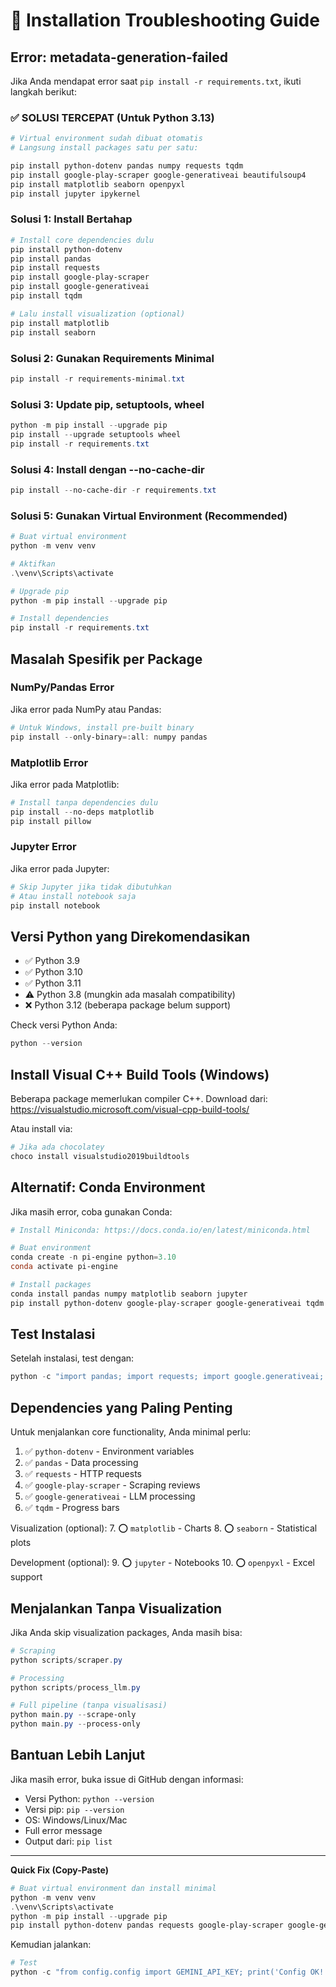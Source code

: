 # 🔧 Installation Troubleshooting Guide

## Error: metadata-generation-failed

Jika Anda mendapat error saat `pip install -r requirements.txt`, ikuti langkah berikut:

### ✅ SOLUSI TERCEPAT (Untuk Python 3.13)

```powershell
# Virtual environment sudah dibuat otomatis
# Langsung install packages satu per satu:

pip install python-dotenv pandas numpy requests tqdm
pip install google-play-scraper google-generativeai beautifulsoup4
pip install matplotlib seaborn openpyxl
pip install jupyter ipykernel
```

### Solusi 1: Install Bertahap

```powershell
# Install core dependencies dulu
pip install python-dotenv
pip install pandas
pip install requests
pip install google-play-scraper
pip install google-generativeai
pip install tqdm

# Lalu install visualization (optional)
pip install matplotlib
pip install seaborn
```

### Solusi 2: Gunakan Requirements Minimal

```powershell
pip install -r requirements-minimal.txt
```

### Solusi 3: Update pip, setuptools, wheel

```powershell
python -m pip install --upgrade pip
pip install --upgrade setuptools wheel
pip install -r requirements.txt
```

### Solusi 4: Install dengan --no-cache-dir

```powershell
pip install --no-cache-dir -r requirements.txt
```

### Solusi 5: Gunakan Virtual Environment (Recommended)

```powershell
# Buat virtual environment
python -m venv venv

# Aktifkan
.\venv\Scripts\activate

# Upgrade pip
python -m pip install --upgrade pip

# Install dependencies
pip install -r requirements.txt
```

## Masalah Spesifik per Package

### NumPy/Pandas Error

Jika error pada NumPy atau Pandas:

```powershell
# Untuk Windows, install pre-built binary
pip install --only-binary=:all: numpy pandas
```

### Matplotlib Error

Jika error pada Matplotlib:

```powershell
# Install tanpa dependencies dulu
pip install --no-deps matplotlib
pip install pillow
```

### Jupyter Error

Jika error pada Jupyter:

```powershell
# Skip Jupyter jika tidak dibutuhkan
# Atau install notebook saja
pip install notebook
```

## Versi Python yang Direkomendasikan

- ✅ Python 3.9
- ✅ Python 3.10
- ✅ Python 3.11
- ⚠️ Python 3.8 (mungkin ada masalah compatibility)
- ❌ Python 3.12 (beberapa package belum support)

Check versi Python Anda:
```powershell
python --version
```

## Install Visual C++ Build Tools (Windows)

Beberapa package memerlukan compiler C++. Download dari:
https://visualstudio.microsoft.com/visual-cpp-build-tools/

Atau install via:
```powershell
# Jika ada chocolatey
choco install visualstudio2019buildtools
```

## Alternatif: Conda Environment

Jika masih error, coba gunakan Conda:

```powershell
# Install Miniconda: https://docs.conda.io/en/latest/miniconda.html

# Buat environment
conda create -n pi-engine python=3.10
conda activate pi-engine

# Install packages
conda install pandas numpy matplotlib seaborn jupyter
pip install python-dotenv google-play-scraper google-generativeai tqdm
```

## Test Instalasi

Setelah instalasi, test dengan:

```powershell
python -c "import pandas; import requests; import google.generativeai; print('✅ Core packages OK!')"
```

## Dependencies yang Paling Penting

Untuk menjalankan core functionality, Anda minimal perlu:

1. ✅ `python-dotenv` - Environment variables
2. ✅ `pandas` - Data processing
3. ✅ `requests` - HTTP requests
4. ✅ `google-play-scraper` - Scraping reviews
5. ✅ `google-generativeai` - LLM processing
6. ✅ `tqdm` - Progress bars

Visualization (optional):
7. ⭕ `matplotlib` - Charts
8. ⭕ `seaborn` - Statistical plots

Development (optional):
9. ⭕ `jupyter` - Notebooks
10. ⭕ `openpyxl` - Excel support

## Menjalankan Tanpa Visualization

Jika Anda skip visualization packages, Anda masih bisa:

```powershell
# Scraping
python scripts/scraper.py

# Processing
python scripts/process_llm.py

# Full pipeline (tanpa visualisasi)
python main.py --scrape-only
python main.py --process-only
```

## Bantuan Lebih Lanjut

Jika masih error, buka issue di GitHub dengan informasi:
- Versi Python: `python --version`
- Versi pip: `pip --version`
- OS: Windows/Linux/Mac
- Full error message
- Output dari: `pip list`

---

**Quick Fix (Copy-Paste)**

```powershell
# Buat virtual environment dan install minimal
python -m venv venv
.\venv\Scripts\activate
python -m pip install --upgrade pip
pip install python-dotenv pandas requests google-play-scraper google-generativeai tqdm
```

Kemudian jalankan:
```powershell
# Test
python -c "from config.config import GEMINI_API_KEY; print('Config OK!')"
```
